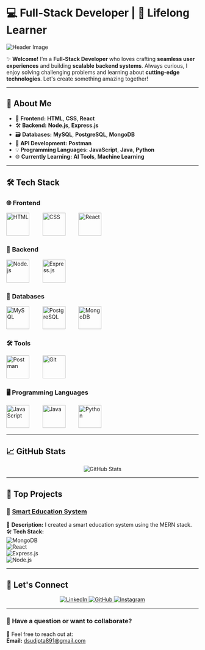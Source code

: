 # 💻 **Full-Stack Developer** | 🚀 **Lifelong Learner**

![Header Image](https://via.placeholder.com/1000x300.png?text=Welcome+to+My+GitHub+Profile)

✨ **Welcome!** I’m a **Full-Stack Developer** who loves crafting **seamless user experiences** and building **scalable backend systems**. Always curious, I enjoy solving challenging problems and learning about **cutting-edge technologies**. Let's create something amazing together!

---

## 🌟 **About Me**
- 🎯 **Frontend:** **HTML**, **CSS**, **React**  
- 🛠️ **Backend:** **Node.js**, **Express.js**  
- 🗃️ **Databases:** **MySQL**, **PostgreSQL**, **MongoDB**  
- 🔄 **API Development:** **Postman**  
- 💡 **Programming Languages:** **JavaScript**, **Java**, **Python**  
- 🌐 **Currently Learning:** **AI Tools**, **Machine Learning**

---

## 🛠️ **Tech Stack**

### 🌐 **Frontend**
<p>
  <img src="https://cdn.jsdelivr.net/gh/devicons/devicon/icons/html5/html5-original.svg" height="60" alt="HTML" style="margin-right: 15px; animation: float 3s infinite ease-in-out;">
  &nbsp;&nbsp;&nbsp;
  <img src="https://cdn.jsdelivr.net/gh/devicons/devicon/icons/css3/css3-original.svg" height="60" alt="CSS" style="margin-right: 15px; animation: float 3s infinite ease-in-out;">
  &nbsp;&nbsp;&nbsp;
  <img src="https://cdn.jsdelivr.net/gh/devicons/devicon/icons/react/react-original.svg" height="60" alt="React" style="margin-right: 15px; animation: float 3s infinite ease-in-out;">
  &nbsp;&nbsp;&nbsp;
</p>

### 🔧 **Backend**
<p>
  <img src="https://cdn.jsdelivr.net/gh/devicons/devicon/icons/nodejs/nodejs-original.svg" height="60" alt="Node.js" style="margin-right: 15px; animation: float 3s infinite ease-in-out;">
  &nbsp;&nbsp;&nbsp;
  <img src="https://cdn.jsdelivr.net/gh/devicons/devicon/icons/express/express-original.svg" height="60" alt="Express.js" style="margin-right: 15px; animation: float 3s infinite ease-in-out;">
  &nbsp;&nbsp;&nbsp;
</p>

### 📂 **Databases**
<p>
  <img src="https://cdn.jsdelivr.net/gh/devicons/devicon/icons/mysql/mysql-original.svg" height="60" alt="MySQL" style="margin-right: 15px; animation: float 3s infinite ease-in-out;">
  &nbsp;&nbsp;&nbsp;
  <img src="https://cdn.jsdelivr.net/gh/devicons/devicon/icons/postgresql/postgresql-original.svg" height="60" alt="PostgreSQL" style="margin-right: 15px; animation: float 3s infinite ease-in-out;">
  &nbsp;&nbsp;&nbsp;
  <img src="https://cdn.jsdelivr.net/gh/devicons/devicon/icons/mongodb/mongodb-original.svg" height="60" alt="MongoDB" style="margin-right: 15px; animation: float 3s infinite ease-in-out;">
  &nbsp;&nbsp;&nbsp;
</p>

### 🛠️ **Tools**
<p>
  <img src="https://cdn.jsdelivr.net/gh/devicons/devicon/icons/postman/postman-original.svg" height="60" alt="Postman" style="margin-right: 15px; animation: float 3s infinite ease-in-out;">
  &nbsp;&nbsp;&nbsp;
  <img src="https://cdn.jsdelivr.net/gh/devicons/devicon/icons/git/git-original.svg" height="60" alt="Git" style="margin-right: 15px; animation: float 3s infinite ease-in-out;">
  &nbsp;&nbsp;&nbsp;
</p>

### 🖥️ **Programming Languages**
<p>
  <img src="https://cdn.jsdelivr.net/gh/devicons/devicon/icons/javascript/javascript-original.svg" height="60" alt="JavaScript" style="margin-right: 15px; animation: float 3s infinite ease-in-out;">
  &nbsp;&nbsp;&nbsp;
  <img src="https://cdn.jsdelivr.net/gh/devicons/devicon/icons/java/java-original.svg" height="60" alt="Java" style="margin-right: 15px; animation: float 3s infinite ease-in-out;">
  &nbsp;&nbsp;&nbsp;
  <img src="https://cdn.jsdelivr.net/gh/devicons/devicon/icons/python/python-original.svg" height="60" alt="Python" style="margin-right: 15px; animation: float 3s infinite ease-in-out;">
  &nbsp;&nbsp;&nbsp;
</p>

---

## 📈 **GitHub Stats**
<p align="center">
  <img src="https://github-readme-stats.vercel.app/api?username=YourUsername&show_icons=true&theme=radical" alt="GitHub Stats">
</p>

---

## 🌟 **Top Projects**
### 🚀 **[Smart Education System](#)**  
🌟 **Description:** I created a smart education system using the MERN stack.  
🛠️ **Tech Stack:**  
![MongoDB](https://img.shields.io/badge/MongoDB-47A248?style=for-the-badge)  
![React](https://img.shields.io/badge/React-61DAFB?style=for-the-badge)  
![Express.js](https://img.shields.io/badge/Express.js-404D59?style=for-the-badge)  
![Node.js](https://img.shields.io/badge/Node.js-43853D?style=for-the-badge)

---

## 🤝 **Let's Connect**

<p align="center">
  <a href="[https://linkedin.com/in/yourprofile](https://www.linkedin.com/in/sudipta-kumar-das-672743276/)">
    <img src="https://img.shields.io/badge/LinkedIn-0077B5?style=for-the-badge&logo=linkedin&logoColor=white" alt="LinkedIn">
  </a>
  <a href="[https://github.com/YourUsername](https://github.com/sudipta-9)">
    <img src="https://img.shields.io/badge/GitHub-100000?style=for-the-badge&logo=github&logoColor=white" alt="GitHub">
  </a>
  <a href="https://www.instagram.com/_das.09/">
    <img src="https://img.shields.io/badge/Instagram-E4405F?style=for-the-badge&logo=instagram&logoColor=white" alt="Instagram">
</a>
</p>

---

### 📩 **Have a question or want to collaborate?**
📧 Feel free to reach out at:  
**Email:** [dsudipta891@gmail.com](mailto:dsudipta891@gmail.com)  
